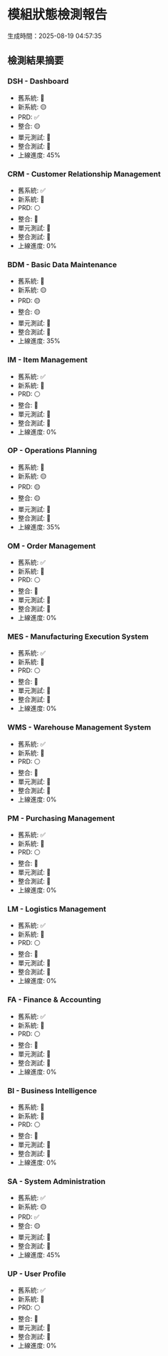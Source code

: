 
# 模組狀態檢測報告
生成時間：2025-08-19 04:57:35

## 檢測結果摘要

### DSH - Dashboard
- 舊系統: 🔴
- 新系統: 🟡
- PRD: ✅
- 整合: 🟡
- 單元測試: 🔴
- 整合測試: 🔴
- 上線進度: 45%

### CRM - Customer Relationship Management
- 舊系統: ✅
- 新系統: 🔴
- PRD: ⚪
- 整合: 🔴
- 單元測試: 🔴
- 整合測試: 🔴
- 上線進度: 0%

### BDM - Basic Data Maintenance
- 舊系統: 🔴
- 新系統: 🟡
- PRD: 🟡
- 整合: 🟡
- 單元測試: 🔴
- 整合測試: 🔴
- 上線進度: 35%

### IM - Item Management
- 舊系統: ✅
- 新系統: 🔴
- PRD: ⚪
- 整合: 🔴
- 單元測試: 🔴
- 整合測試: 🔴
- 上線進度: 0%

### OP - Operations Planning
- 舊系統: 🔴
- 新系統: 🟡
- PRD: 🟡
- 整合: 🟡
- 單元測試: 🔴
- 整合測試: 🔴
- 上線進度: 35%

### OM - Order Management
- 舊系統: ✅
- 新系統: 🔴
- PRD: ⚪
- 整合: 🔴
- 單元測試: 🔴
- 整合測試: 🔴
- 上線進度: 0%

### MES - Manufacturing Execution System
- 舊系統: ✅
- 新系統: 🔴
- PRD: ⚪
- 整合: 🔴
- 單元測試: 🔴
- 整合測試: 🔴
- 上線進度: 0%

### WMS - Warehouse Management System
- 舊系統: ✅
- 新系統: 🔴
- PRD: ⚪
- 整合: 🔴
- 單元測試: 🔴
- 整合測試: 🔴
- 上線進度: 0%

### PM - Purchasing Management
- 舊系統: ✅
- 新系統: 🔴
- PRD: ⚪
- 整合: 🔴
- 單元測試: 🔴
- 整合測試: 🔴
- 上線進度: 0%

### LM - Logistics Management
- 舊系統: ✅
- 新系統: 🔴
- PRD: ⚪
- 整合: 🔴
- 單元測試: 🔴
- 整合測試: 🔴
- 上線進度: 0%

### FA - Finance & Accounting
- 舊系統: ✅
- 新系統: 🔴
- PRD: ⚪
- 整合: 🔴
- 單元測試: 🔴
- 整合測試: 🔴
- 上線進度: 0%

### BI - Business Intelligence
- 舊系統: 🔴
- 新系統: 🔴
- PRD: ⚪
- 整合: 🔴
- 單元測試: 🔴
- 整合測試: 🔴
- 上線進度: 0%

### SA - System Administration
- 舊系統: ✅
- 新系統: 🟡
- PRD: ✅
- 整合: 🟡
- 單元測試: 🔴
- 整合測試: 🔴
- 上線進度: 45%

### UP - User Profile
- 舊系統: ✅
- 新系統: 🔴
- PRD: ⚪
- 整合: 🔴
- 單元測試: 🔴
- 整合測試: 🔴
- 上線進度: 0%

